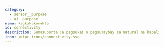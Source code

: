 ```yaml
---
category:
  - sensor__purpose
  - ai__purpose
name: Pagkakakonekta
id: connectivity
description: Sumusuporta sa pagsukat o pagsubaybay sa natural na kapaligiran.
icon: /dtpr-icons/connectivity.svg
---
```


